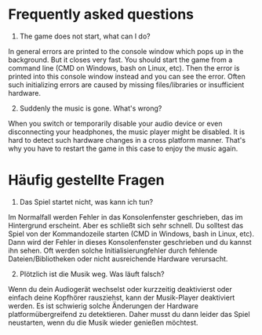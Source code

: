 # Frequently asked questions

1. The game does not start, what can I do?

In general errors are printed to the console window which pops up in the background. But it closes very fast. You should start the game from a command line (CMD on Windows, bash on Linux, etc). Then the error is printed into this console window instead and you can see the error. Often such initializing errors are caused by missing files/libraries or insufficient hardware.

2. Suddenly the music is gone. What's wrong?

When you switch or temporarily disable your audio device or even disconnecting your headphones, the music player might be disabled. It is hard to detect such hardware changes in a cross platform manner. That's why you have to restart the game in this case to enjoy the music again.


# Häufig gestellte Fragen

1. Das Spiel startet nicht, was kann ich tun?

Im Normalfall werden Fehler in das Konsolenfenster geschrieben, das im Hintergrund erscheint. Aber es schließt sich sehr schnell. Du solltest das Spiel von der Kommandozeile starten (CMD in Windows, bash in Linux, etc). Dann wird der Fehler in dieses Konsolenfenster geschrieben und du kannst ihn sehen. Oft werden solche Initialisierungfehler durch fehlende Dateien/Bibliotheken oder nicht ausreichende Hardware verursacht.

2. Plötzlich ist die Musik weg. Was läuft falsch?

Wenn du dein Audiogerät wechselst oder kurzzeitig deaktivierst oder einfach deine Kopfhörer rausziehst, kann der Musik-Player deaktiviert werden. Es ist schwierig solche Änderungen der Hardware platformübergreifend zu detektieren. Daher musst du dann leider das Spiel neustarten, wenn du die Musik wieder genießen möchtest.
